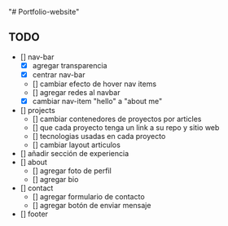 "# Portfolio-website"

## TODO

- [] nav-bar
    - [x] agregar transparencia
    - [x] centrar nav-bar
    - [] cambiar efecto de hover nav items
    - [] agregar redes al navbar
    - [x] cambiar nav-item "hello" a "about me" 
- [] projects
    - [] cambiar contenedores de proyectos por articles
    - [] que cada proyecto tenga un link a su repo y sitio web
    - [] tecnologias usadas en cada proyecto
    - [] cambiar layout articulos
- [] añadir sección de experiencia
- [] about
    - [] agregar foto de perfil
    - [] agregar bio
- [] contact
    - [] agregar formulario de contacto
    - [] agregar botón de enviar mensaje
- [] footer